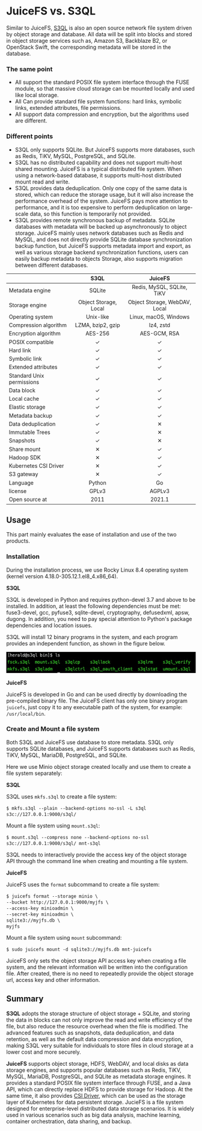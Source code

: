 # JuiceFS vs. S3QL

Similar to JuiceFS, [S3QL](https://github.com/s3ql/s3ql) is also an open source network file system driven by object storage and database. All data will be split into blocks and stored in object storage services such as, Amazon S3, Backblaze B2, or OpenStack Swift, the corresponding metadata will be stored in the database.

### The same point

- All support the standard POSIX file system interface through the FUSE module, so that massive cloud storage can be mounted locally and used like local storage.
- All Can provide standard file system functions: hard links, symbolic links, extended attributes, file permissions.
- All support data compression and encryption, but the algorithms used are different.

### Different points

- S3QL only supports SQLite. But JuiceFS supports more databases, such as Redis, TiKV, MySQL, PostgreSQL, and SQLite.
- S3QL has no distributed capability and does not support multi-host shared mounting. JuiceFS is a typical distributed file system. When using a network-based database, it supports multi-host distributed mount read and write.
- S3QL provides data deduplication. Only one copy of the same data is stored, which can reduce the storage usage, but it will also increase the performance overhead of the system. JuiceFS pays more attention to performance, and it is too expensive to perform deduplication on large-scale data, so this function is temporarily not provided.
- S3QL provides remote synchronous backup of metadata. SQLite databases with metadata will be backed up asynchronously to object storage. JuiceFS mainly uses network databases such as Redis and MySQL, and does not directly provide SQLite database synchronization backup function, but JuiceFS supports metadata import and export, as well as various storage backend synchronization functions, users can easily backup metadata to objects Storage, also supports migration between different databases.

|                           |       **S3QL**        |          **JuiceFS**          |
| ------------------------- | :-------------------: | :---------------------------: |
| Metadata engine           |        SQLite         |  Redis, MySQL, SQLite, TiKV   |
| Storage engine            | Object Storage, Local | Object Storage, WebDAV, Local |
| Operating system          |       Unix-like       |     Linux, macOS, Windows     |
| Compression algorithm     |   LZMA, bzip2, gzip   |           lz4, zstd           |
| Encryption algorithm      |        AES-256        |         AES-GCM, RSA          |
| POSIX compatible          |           ✓           |               ✓               |
| Hard link                 |           ✓           |               ✓               |
| Symbolic link             |           ✓           |               ✓               |
| Extended attributes       |           ✓           |               ✓               |
| Standard Unix permissions |           ✓           |               ✓               |
| Data block                |           ✓           |               ✓               |
| Local cache               |           ✓           |               ✓               |
| Elastic storage           |           ✓           |               ✓               |
| Metadata backup           |           ✓           |               ✓               |
| Data deduplication        |           ✓           |               ✕               |
| Immutable Trees           |           ✓           |               ✕               |
| Snapshots                 |           ✓           |               ✕               |
| Share mount               |           ✕           |               ✓               |
| Hadoop SDK                |           ✕           |               ✓               |
| Kubernetes CSI Driver     |           ✕           |               ✓               |
| S3 gateway                |           ✕           |               ✓               |
| Language                  |        Python         |              Go               |
| license                   |         GPLv3         |            AGPLv3             |
| Open source at            |         2011          |            2021.1             |

## Usage

This part mainly evaluates the ease of installation and use of the two products.

### Installation

During the installation process, we use Rocky Linux 8.4 operating system (kernel version 4.18.0-305.12.1.el8_4.x86_64).

**S3QL**

S3QL is developed in Python and requires python-devel 3.7 and above to be installed. In addition, at least the following dependencies must be met: fuse3-devel, gcc, pyfuse3, sqlite-devel, cryptography, defusedxml, apsw, dugong. In addition, you need to pay special attention to Python's package dependencies and location issues.

S3QL will install 12 binary programs in the system, and each program provides an independent function, as shown in the figure below.

![](../../images/s3ql-bin.jpg)

**JuiceFS**

JuiceFS is developed in Go and can be used directly by downloading the pre-compiled binary file. The JuiceFS client has only one binary program `juicefs`, just copy it to any executable path of the system, for example: `/usr/local/bin`.

### Create and Mount a file system

Both S3QL and JuiceFS use database to store metadata. S3QL only supports SQLite databases, and JuiceFS supports databases such as Redis, TiKV, MySQL, MariaDB, PostgreSQL, and SQLite.

Here we use Minio object storage created locally and use them to create a file system separately:

**S3QL**

S3QL uses `mkfs.s3ql` to create a file system:

```shell
$ mkfs.s3ql --plain --backend-options no-ssl -L s3ql s3c://127.0.0.1:9000/s3ql/
```

Mount a file system using `mount.s3ql`:

```shell
$ mount.s3ql --compress none --backend-options no-ssl s3c://127.0.0.1:9000/s3ql/ mnt-s3ql
```

S3QL needs to interactively provide the access key of the object storage API through the command line when creating and mounting a file system.

**JuiceFS**

JuiceFS uses the `format` subcommand to create a file system:

```shell
$ juicefs format --storage minio \
--bucket http://127.0.0.1:9000/myjfs \
--access-key minioadmin \
--secret-key minioadmin \
sqlite3://myjfs.db \
myjfs
```

Mount a file system using `mount` subcommand:

```shell
$ sudo juicefs mount -d sqlite3://myjfs.db mnt-juicefs
```

JuiceFS only sets the object storage API access key when creating a file system, and the relevant information will be written into the configuration file. After created, there is no need to repeatedly provide the object storage url, access key and other information.

## Summary

**S3QL** adopts the storage structure of object storage + SQLite, and storing the data in blocks can not only improve the read and write efficiency of the file, but also reduce the resource overhead when the file is modified. The advanced features such as snapshots, data deduplication, and data retention, as well as the default data compression and data encryption, making S3QL very suitable for individuals to store files in cloud storage at a lower cost and more securely.

**JuiceFS** supports object storage, HDFS, WebDAV, and local disks as data storage engines, and supports popular databases such as Redis, TiKV, MySQL, MariaDB, PostgreSQL, and SQLite as metadata storage engines. It provides a standard POSIX file system interface through FUSE, and a Java API, which can directly replace HDFS to provide storage for Hadoop. At the same time, it also provides [CSI Driver](https://github.com/juicedata/juicefs-csi-driver), which can be used as the storage layer of Kubernetes for data persistent storage. JucieFS is a file system designed for enterprise-level distributed data storage scenarios. It is widely used in various scenarios such as big data analysis, machine learning, container orchestration, data sharing, and backup.
